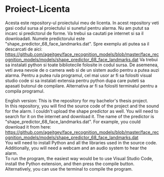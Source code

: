 # Proiect-Licenta
Acesta este repository-ul proiectului meu de licenta.
In acest repository veti gasi codul sursa al proiectului si sunetul pentru alarma. Nu am putut sa incarc si predictorul de forme. Va trebui sa cautati pe internet si sa il downloadati. Numele predictorului este "shape_predictor_68_face_landmarks.dat". Spre exemplu ati putea sa il descarcati de aici: https://github.com/ageitgey/face_recognition_models/blob/master/face_recognition_models/models/shape_predictor_68_face_landmarks.dat
Va trebui sa instalati python si toate bibliotecile folosite in codul sursa. De asemenea, veti avea nevoie de o camera web si de un sistem audio pentru a putea auzi alarma.
Pentru a putea rula programul, cel mai usor ar fi sa folositi visual studio code si sa instalati extensia pentru python dupa care puteti sa apasati butonul de compilare. Alternativa ar fi sa folositi terminalul pentru a compila programul. 

English version:
This is the repository for my bachelor's thesis project.  
In this repository, you will find the source code of the project and the sound for the alarm. I couldn't upload the shape predictor as well. You will need to search for it on the internet and download it. The name of the predictor is "shape_predictor_68_face_landmarks.dat". For example, you could download it from here: https://github.com/ageitgey/face_recognition_models/blob/master/face_recognition_models/models/shape_predictor_68_face_landmarks.dat  
You will need to install Python and all the libraries used in the source code. Additionally, you will need a webcam and an audio system to hear the alarm.  
To run the program, the easiest way would be to use Visual Studio Code, install the Python extension, and then press the compile button. Alternatively, you can use the terminal to compile the program.
